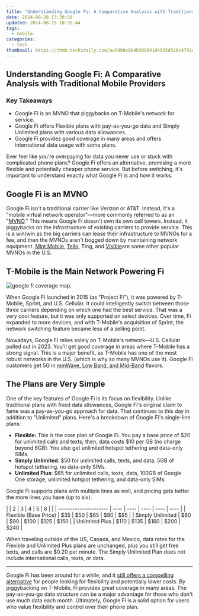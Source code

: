 ```yaml
---
title: "Understanding Google Fi: A Comparative Analysis with Traditional Mobile Providers"
date: 2024-08-28 13:39:50
updated: 2024-08-29 10:35:44
tags:
  - mobile
categories:
  - tech
thumbnail: https://thmb.techidaily.com/aa39b0c8b4b398091d4035d320c4791ea5b2efa57b569d8f39427b85787484d2.jpg
---
```


## Understanding Google Fi: A Comparative Analysis with Traditional Mobile Providers

### Key Takeaways

* Google Fi is an MVNO that piggybacks on T-Mobile's network for service.
* Google Fi offers Flexible plans with pay-as-you-go data and Simply Unlimited plans with various data allowances.
* Google Fi provides good coverage in many areas and offers international data usage with some plans.

 Ever feel like you're overpaying for data you never use or stuck with complicated phone plans? Google Fi offers an alternative, promising a more flexible and potentially cheaper phone service. But before switching, it's important to understand exactly what Google Fi is and how it works.

##  Google Fi is an MVNO

 Google Fi isn't a traditional carrier like Verizon or AT&T. Instead, it's a "mobile virtual network operator"—more commonly referred to as an "[MVNO](https://sound-tweaking.techidaily.com/new-in-2024-mastering-audio-clarity-the-most-effective-noise-reduction-tools-revealed/)." This means Google Fi doesn't own its own cell towers. Instead, it piggybacks on the infrastructure of existing carriers to provide service. This is a win/win as the big carriers can lease their infrastructure to MVNOs for a fee, and then the MVNOs aren't bogged down by maintaining network equipment. [Mint Mobile](https://howto.techidaily.com/7-solutions-to-fix-error-code-963-on-google-play-of-asus-rog-phone-7-ultimate-drfone-by-drfone-fix-android-problems-fix-android-problems/), [Tello](https://hardware-tips.techidaily.com/impact-of-american-sanctions-on-deepcools-role-in-fueling-russias-war-resources-against-ukraine/), Ting, and [Visible](https://extra-information.techidaily.com/unraveling-the-expertise-within-polarrs-photography-suite/)are some other popular MVNOs in the U.S.

##  T-Mobile is the Main Network Powering Fi

![google fi coverage map.](https://static1.howtogeekimages.com/wordpress/wp-content/uploads/2024/06/google-fi-coverage.png) 

 When Google Fi launched in 2015 (as "Project Fi"), it was powered by T-Mobile, Sprint, and U.S. Cellular. It could intelligently switch between those three carriers depending on which one had the best service. That was a very cool feature, but it was only supported on select devices. Over time, Fi expanded to more devices, and with T-Mobile's acquisition of Sprint, the network switching feature became less of a selling point.

 Nowadays, Google Fi relies solely on T-Mobile's network—U.S. Cellular pulled out in 2023\. You'll get good coverage in areas where T-Mobile has a strong signal. This is a major benefit, as T-Mobile has one of the most robust networks in the U.S. (which is why so many MVNOs use it). Google Fi customers get 5G in [mmWave, Low Band, and Mid-Band](https://fox-direct.techidaily.com/updated-gaming-harmonies-archive-legal-free-to-access/) flavors.

##  The Plans are Very Simple

 One of the key features of Google Fi is its focus on flexibility. Unlike traditional plans with fixed data allowances, Google Fi's original claim to fame was a pay-as-you-go approach for data. That continues to this day in addition to "Unlimited" plans. Here's a breakdown of Google Fi's single-line plans:

* **Flexible:** This is the core plan of Google Fi. You pay a base price of $20 for unlimited calls and texts; then, data costs $10 per GB (no charge beyond 6GB). You also get unlimited hotspot tethering and data-only SIMs.
* **Simply Unlimited**: $50 for unlimited calls, texts, and data. 5GB of hotspot tethering, no data-only SIMs.
* **Unlimited Plus**: $65 for unlimited calls, texts, data, 100GB of Google One storage, unlimited hotspot tethering, and data-only SIMs.

 Google Fi supports plans with multiple lines as well, and pricing gets better the more lines you have (up to six).

| |  2                  | 3    | 4    | 5    | 6    |      |
| --------------------- | ---- | ---- | ---- | ---- | ---- |
| Flexible (Base Price) | $35  | $50  | $65  | $80  | $95  |
| Simply Unlimited      | $80  | $90  | $100 | $125 | $150 |
| Unlimited Plus        | $110 | $135 | $160 | $200 | $240 |

 When traveling outside of the US, Canada, and Mexico, data rates for the Flexible and Unlimited Plus plans are unchanged, plus you still get free texts, and calls are $0.20 per minute. The Simply Unlimited Plan does not include international calls, texts, or data.

---

 Google Fi has been around for a while, and it [still offers a compelling alternative](https://vp-tips.techidaily.com/2024-approved-top-10-audio-change-tools-enhancing-virtual-presence/) for people looking for flexibility and potentially lower costs. By piggybacking on T-Mobile, Fi provides great coverage in many areas. The pay-as-you-go data structure can be a major advantage for those who don't use much data each month. Ultimately, Google Fi is a solid option for users who value flexibility and control over their phone plan.

<ins class="adsbygoogle"
     style="display:block"
     data-ad-format="autorelaxed"
     data-ad-client="ca-pub-7571918770474297"
     data-ad-slot="1223367746"></ins>



<ins class="adsbygoogle"
     style="display:block"
     data-ad-client="ca-pub-7571918770474297"
     data-ad-slot="8358498916"
     data-ad-format="auto"
     data-full-width-responsive="true"></ins>
